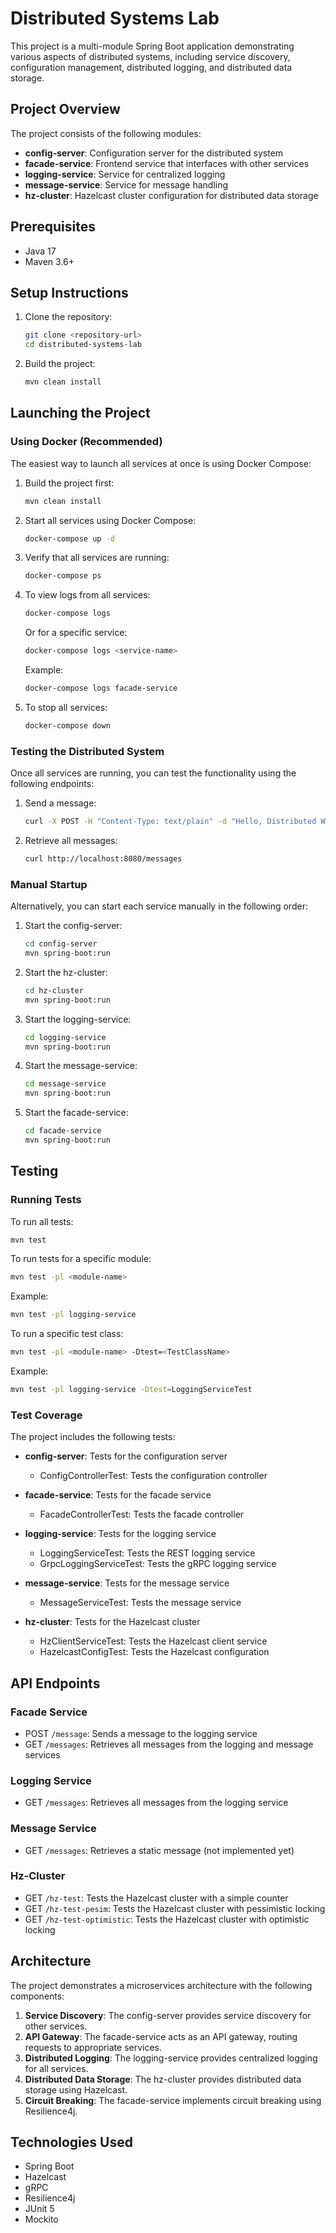 # Distributed Systems Lab

This project is a multi-module Spring Boot application demonstrating various aspects of distributed systems, including service discovery, configuration management, distributed logging, and distributed data storage.

## Project Overview

The project consists of the following modules:

- **config-server**: Configuration server for the distributed system
- **facade-service**: Frontend service that interfaces with other services
- **logging-service**: Service for centralized logging
- **message-service**: Service for message handling
- **hz-cluster**: Hazelcast cluster configuration for distributed data storage

## Prerequisites

- Java 17
- Maven 3.6+

## Setup Instructions

1. Clone the repository:
   ```bash
   git clone <repository-url>
   cd distributed-systems-lab
   ```

2. Build the project:
   ```bash
   mvn clean install
   ```

## Launching the Project

### Using Docker (Recommended)

The easiest way to launch all services at once is using Docker Compose:

1. Build the project first:
   ```bash
   mvn clean install
   ```

2. Start all services using Docker Compose:
   ```bash
   docker-compose up -d
   ```

3. Verify that all services are running:
   ```bash
   docker-compose ps
   ```

4. To view logs from all services:
   ```bash
   docker-compose logs
   ```

   Or for a specific service:
   ```bash
   docker-compose logs <service-name>
   ```

   Example:
   ```bash
   docker-compose logs facade-service
   ```

5. To stop all services:
   ```bash
   docker-compose down
   ```

### Testing the Distributed System

Once all services are running, you can test the functionality using the following endpoints:

1. Send a message:
   ```bash
   curl -X POST -H "Content-Type: text/plain" -d "Hello, Distributed World!" http://localhost:8080/message
   ```

2. Retrieve all messages:
   ```bash
   curl http://localhost:8080/messages
   ```

### Manual Startup

Alternatively, you can start each service manually in the following order:

1. Start the config-server:
   ```bash
   cd config-server
   mvn spring-boot:run
   ```

2. Start the hz-cluster:
   ```bash
   cd hz-cluster
   mvn spring-boot:run
   ```

3. Start the logging-service:
   ```bash
   cd logging-service
   mvn spring-boot:run
   ```

4. Start the message-service:
   ```bash
   cd message-service
   mvn spring-boot:run
   ```

5. Start the facade-service:
   ```bash
   cd facade-service
   mvn spring-boot:run
   ```

## Testing

### Running Tests

To run all tests:
```bash
mvn test
```

To run tests for a specific module:
```bash
mvn test -pl <module-name>
```

Example:
```bash
mvn test -pl logging-service
```

To run a specific test class:
```bash
mvn test -pl <module-name> -Dtest=<TestClassName>
```

Example:
```bash
mvn test -pl logging-service -Dtest=LoggingServiceTest
```

### Test Coverage

The project includes the following tests:

- **config-server**: Tests for the configuration server
  - ConfigControllerTest: Tests the configuration controller

- **facade-service**: Tests for the facade service
  - FacadeControllerTest: Tests the facade controller

- **logging-service**: Tests for the logging service
  - LoggingServiceTest: Tests the REST logging service
  - GrpcLoggingServiceTest: Tests the gRPC logging service

- **message-service**: Tests for the message service
  - MessageServiceTest: Tests the message service

- **hz-cluster**: Tests for the Hazelcast cluster
  - HzClientServiceTest: Tests the Hazelcast client service
  - HazelcastConfigTest: Tests the Hazelcast configuration

## API Endpoints

### Facade Service
- POST `/message`: Sends a message to the logging service
- GET `/messages`: Retrieves all messages from the logging and message services

### Logging Service
- GET `/messages`: Retrieves all messages from the logging service

### Message Service
- GET `/messages`: Retrieves a static message (not implemented yet)

### Hz-Cluster
- GET `/hz-test`: Tests the Hazelcast cluster with a simple counter
- GET `/hz-test-pesim`: Tests the Hazelcast cluster with pessimistic locking
- GET `/hz-test-optimistic`: Tests the Hazelcast cluster with optimistic locking

## Architecture

The project demonstrates a microservices architecture with the following components:

1. **Service Discovery**: The config-server provides service discovery for other services.
2. **API Gateway**: The facade-service acts as an API gateway, routing requests to appropriate services.
3. **Distributed Logging**: The logging-service provides centralized logging for all services.
4. **Distributed Data Storage**: The hz-cluster provides distributed data storage using Hazelcast.
5. **Circuit Breaking**: The facade-service implements circuit breaking using Resilience4j.

## Technologies Used

- Spring Boot
- Hazelcast
- gRPC
- Resilience4j
- JUnit 5
- Mockito
